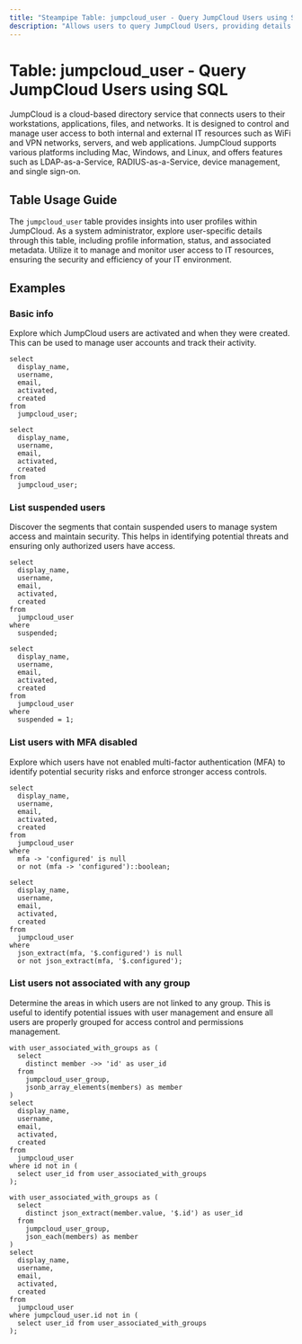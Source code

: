 ```yaml
---
title: "Steampipe Table: jumpcloud_user - Query JumpCloud Users using SQL"
description: "Allows users to query JumpCloud Users, providing details about each user's profile, status, and associated metadata."
---
```


# Table: jumpcloud_user - Query JumpCloud Users using SQL

JumpCloud is a cloud-based directory service that connects users to their workstations, applications, files, and networks. It is designed to control and manage user access to both internal and external IT resources such as WiFi and VPN networks, servers, and web applications. JumpCloud supports various platforms including Mac, Windows, and Linux, and offers features such as LDAP-as-a-Service, RADIUS-as-a-Service, device management, and single sign-on.

## Table Usage Guide

The `jumpcloud_user` table provides insights into user profiles within JumpCloud. As a system administrator, explore user-specific details through this table, including profile information, status, and associated metadata. Utilize it to manage and monitor user access to IT resources, ensuring the security and efficiency of your IT environment.

## Examples

### Basic info
Explore which JumpCloud users are activated and when they were created. This can be used to manage user accounts and track their activity.

```sql+postgres
select
  display_name,
  username,
  email,
  activated,
  created
from
  jumpcloud_user;
```

```sql+sqlite
select
  display_name,
  username,
  email,
  activated,
  created
from
  jumpcloud_user;
```

### List suspended users
Discover the segments that contain suspended users to manage system access and maintain security. This helps in identifying potential threats and ensuring only authorized users have access.

```sql+postgres
select
  display_name,
  username,
  email,
  activated,
  created
from
  jumpcloud_user
where
  suspended;
```

```sql+sqlite
select
  display_name,
  username,
  email,
  activated,
  created
from
  jumpcloud_user
where
  suspended = 1;
```

### List users with MFA disabled
Explore which users have not enabled multi-factor authentication (MFA) to identify potential security risks and enforce stronger access controls.

```sql+postgres
select
  display_name,
  username,
  email,
  activated,
  created
from
  jumpcloud_user
where
  mfa -> 'configured' is null
  or not (mfa -> 'configured')::boolean;
```

```sql+sqlite
select
  display_name,
  username,
  email,
  activated,
  created
from
  jumpcloud_user
where
  json_extract(mfa, '$.configured') is null
  or not json_extract(mfa, '$.configured');
```

### List users not associated with any group
Determine the areas in which users are not linked to any group. This is useful to identify potential issues with user management and ensure all users are properly grouped for access control and permissions management.

```sql+postgres
with user_associated_with_groups as (
  select
    distinct member ->> 'id' as user_id
  from
    jumpcloud_user_group,
    jsonb_array_elements(members) as member
)
select
  display_name,
  username,
  email,
  activated,
  created
from
  jumpcloud_user
where id not in (
  select user_id from user_associated_with_groups
);
```

```sql+sqlite
with user_associated_with_groups as (
  select
    distinct json_extract(member.value, '$.id') as user_id
  from
    jumpcloud_user_group,
    json_each(members) as member
)
select
  display_name,
  username,
  email,
  activated,
  created
from
  jumpcloud_user
where jumpcloud_user.id not in (
  select user_id from user_associated_with_groups
);
```